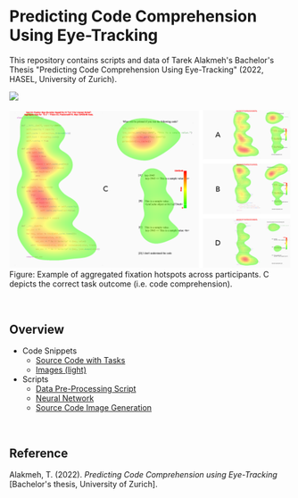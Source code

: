 # Predicting Code Comprehension Using Eye-Tracking
This repository contains scripts and data of Tarek Alakmeh's Bachelor's Thesis "Predicting Code Comprehension Using Eye-Tracking" (2022, HASEL, University of Zurich).

![](assets/eye-tracking-tarek-alakmeh-bachelor-thesis-animation.gif)

![](assets/results_eye_behaviour_correlation.png)
Figure: Example of aggregated fixation hotspots across participants. C depicts the correct task outcome (i.e. code comprehension).

<br/>

## Overview
- Code Snippets
  - [Source Code with Tasks](https://github.com/Taremeh/predicting-code-comprehension-using-eye-tracking-thesis/tree/main/code-snippets)
  - [Images (light)](https://github.com/Taremeh/predicting-code-comprehension-using-eye-tracking-thesis/tree/main/code-snippets/images-light)
- Scripts
  - [Data Pre-Processing Script](https://github.com/Taremeh/predicting-code-comprehension-using-eye-tracking-thesis/blob/main/scripts/preprocess_data.ipynb)
  - [Neural Network](https://github.com/Taremeh/predicting-code-comprehension-using-eye-tracking-thesis/blob/main/scripts/neural-network-cross-validation.py)
  - [Source Code Image Generation](https://github.com/Taremeh/predicting-code-comprehension-using-eye-tracking-thesis/blob/main/scripts/generate-code-images.ipynb)

<br/>

## Reference
Alakmeh, T. (2022). _Predicting Code Comprehension using Eye-Tracking_ [Bachelor's thesis, University of Zurich].
